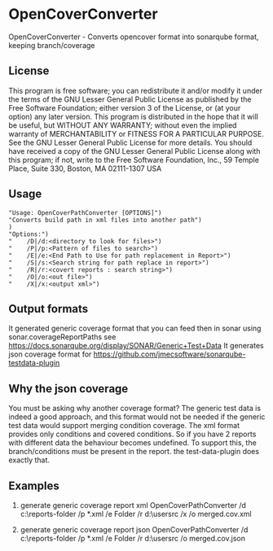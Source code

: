 OpenCoverConverter
=========

OpenCoverConverter - Converts opencover format into sonarqube format, keeping branch/coverage

## License
This program is free software; you can redistribute it and/or modify it under the terms of the GNU Lesser General Public License as published by the Free Software Foundation; either version 3 of the License, or (at your option) any later version.
This program is distributed in the hope that it will be useful, but WITHOUT ANY WARRANTY; without even the implied warranty of MERCHANTABILITY or FITNESS FOR A PARTICULAR PURPOSE. See the GNU Lesser General Public License for more details. You should have received a copy of the GNU Lesser General Public License along with this program; if not, write to the Free Software Foundation, Inc., 59 Temple Place, Suite 330, Boston, MA 02111-1307 USA

## Usage

    "Usage: OpenCoverPathConverter [OPTIONS]")
    "Converts build path in xml files into another path")
    )
    "Options:")
    "    /D|/d:<directory to look for files>")
    "    /P|/p:<Pattern of files to search>")
    "    /E|/e:<End Path to Use for path replacement in Report>")
    "    /S|/s:<Search string for path replace in report>")
    "    /R|/r:<covert reports : search string>")
    "    /O|/o:<out file>")
    "    /X|/x:<output xml>")

## Output formats
It generated generic coverage format that you can feed then in sonar using sonar.coverageReportPaths see https://docs.sonarqube.org/display/SONAR/Generic+Test+Data 
It generates json coverage format for https://github.com/jmecsoftware/sonarqube-testdata-plugin 

## Why the json coverage
You must be asking why another coverage format? The generic test data is indeed a good approach, and this format would not be needed if the generic test data would support merging condition coverage. 
The xml format provides only conditions and covered conditions. So if you have 2 reports with different data the behaviour becomes undefined. To support this, the branch/conditions must be present in the report. the test-data-plugin does exactly that. 

## Examples

1. generate generic coverage report xml
   OpenCoverPathConverter /d c:\reports-folder /p *.xml /e Folder /r d:\usersrc /x /o merged.cov.xml
   
2. generate generic coverage report json
   OpenCoverPathConverter /d c:\reports-folder /p *.xml /e Folder /r d:\usersrc /o merged.cov.json